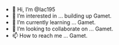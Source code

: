 - 👋 Hi, I’m @Iac195
- 👀 I’m interested in ... building up Gamet.
- 🌱 I’m currently learning ... Gamet. 
- 💞️ I’m looking to collaborate on ... Gamet.
- 📫 How to reach me ... Gamet.

<!---
Iac195/Iac195 is a ✨ special ✨ repository because its `README.md` (this file) appears on your GitHub profile.
You can click the Preview link to take a look at your changes.
--->
